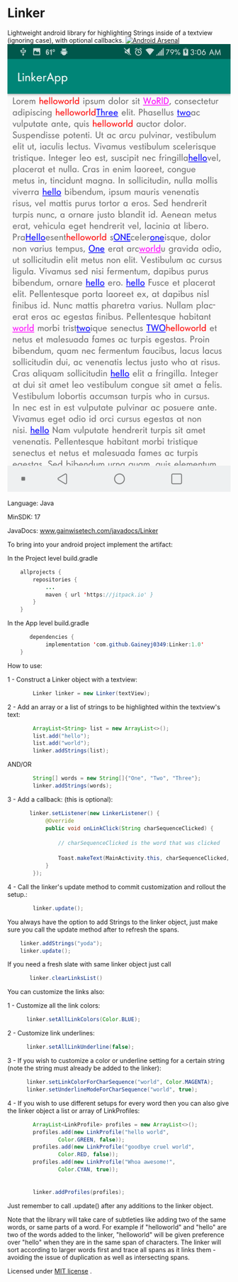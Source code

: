 # Linker
Lightweight android library for highlighting Strings inside of a textview (ignoring case), with optional callbacks.
[![Android Arsenal]( https://img.shields.io/badge/Android%20Arsenal-Linker-green.svg?style=flat )]( https://android-arsenal.com/details/1/7613 )
![alt text](https://github.com/Gaineyj0349/Linker/blob/master/linker.png)

Language: Java

MinSDK: 17

JavaDocs: www.gainwisetech.com/javadocs/Linker



To bring into your android project implement the artifact:

In the Project level build.gradle
```java
	allprojects {
		repositories {
			...
			maven { url 'https://jitpack.io' }
		}
	}
```

In the App level build.gradle
```java
       dependencies {
	        implementation 'com.github.Gaineyj0349:Linker:1.0'
	}
```




How to use:

1 - Construct a Linker object with a textview:
```java
    	Linker linker = new Linker(textView);
```    
2 - Add an array or a list of strings to be highlighted within the textview's text:
```java
        ArrayList<String> list = new ArrayList<>();
        list.add("hello");
        list.add("world");
        linker.addStrings(list);
```    
AND/OR
```java
        String[] words = new String[]{"One", "Two", "Three"};
        linker.addStrings(words);
```  
3 - Add a callback: (this is optional):
```java
       linker.setListener(new LinkerListener() {
            @Override
            public void onLinkClick(String charSequenceClicked) {
            
                // charSequenceClicked is the word that was clicked
                
                Toast.makeText(MainActivity.this, charSequenceClicked, Toast.LENGTH_SHORT).show();
            }
        });
```      
4 - Call the linker's update method to commit customization and rollout the setup.:
```java  
    	linker.update();
```   
    
     
 
 You always have the option to add Strings to the linker object, just make sure you call the update method after to refresh the spans.
```java
	linker.addStrings("yoda");
	linker.update();
```

If you need a fresh slate with same linker object just call 
```java
       linker.clearLinksList()
```  


 You can customize the links also:

 1 - Customize all the link colors:
```java  
      linker.setAllLinkColors(Color.BLUE);
```     
 2 - Customize link underlines:
```java 
      linker.setAllLinkUnderline(false);
```   
 3 - If you wish to customize a color or underline setting for a certain string (note the string must already be added to the linker):
```java
      linker.setLinkColorForCharSequence("world", Color.MAGENTA);
      linker.setUnderlineModeForCharSequence("world", true);
```    
 4 - If you wish to use different setups for every word then you can also give the linker object a list or array of LinkProfiles:
```java     
        ArrayList<LinkProfile> profiles = new ArrayList<>();
        profiles.add(new LinkProfile("hello world",
                Color.GREEN, false));
        profiles.add(new LinkProfile("goodbye cruel world",
                Color.RED, false));
        profiles.add(new LinkProfile("Whoa awesome!",
                Color.CYAN, true));

        
        linker.addProfiles(profiles);
```      

Just remember to call .update() after any additions to the linker object.
 

Note that the library will take care of subtleties like adding two of the same words, or same parts of a word. For example if "helloworld" and "hello" are two of the words added to the linker, "helloworld" will be given preference over "hello" when they are in the same span of characters. The linker will sort according to larger words first and trace all spans as it links them - avoiding the issue of duplication as well as intersecting spans.
     

Licensed under [MIT license](LICENSE) .
